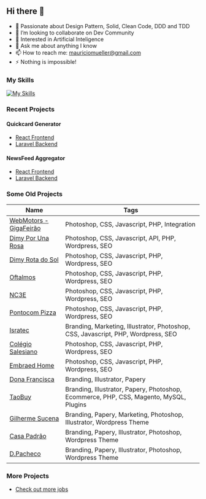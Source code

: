 ## Hi there 👋

- 🌱 Passionate about Design Pattern, Solid, Clean Code, DDD and TDD
- 👯 I’m looking to collaborate on Dev Community
- 🤔 Interested in Artificial Inteligence 
- 💬 Ask me about anything I know
- 📫 How to reach me: mauriciomueller@gmail.com
- ⚡ Nothing is impossible!


### My Skills

[![My Skills](https://skillicons.dev/icons?i=php,laravel,wordpress,js,ts,jquery,nodejs,mysql,mongodb,graphql,git,docker,linux,aws,nginx,apache,redis,rabbitmq,tailwind,sass,figma,xd,ps,ai,&theme=light)](https://skillicons.dev)

### Recent Projects

#### Quickcard Generator
- [React Frontend](https://github.com/mauriciomueller/quickcard-frontend)
- [Laravel Backend](https://github.com/mauriciomueller/newsfeed-backend)


#### NewsFeed Aggregator
- [React Frontend](https://github.com/mauriciomueller/newsfeed-frontend)
- [Laravel Backend](https://github.com/mauriciomueller/newsfeed-backend)


### Some Old Projects

| Name                                                                                 | Tags                                                       
| ------------------------------------------------------------------------------------ | -------------------------------------------------------------------------------------- |
| [WebMotors - GigaFeirão](https://www.vivapixel.com.br/project/webmotors/)            | Photoshop, CSS, Javascript, PHP, Integration                                           |
| [Dimy Por Una Rosa](https://www.vivapixel.com.br/project/dimy-por-una-rosa/)         | Photoshop, CSS, Javascript, API, PHP, Wordpress, SEO                                   |
| [Dimy Rota do Sol](https://www.vivapixel.com.br/project/dimy/)                       | Photoshop, CSS, Javascript, PHP, Wordpress, SEO                                        |
| [Oftalmos](https://www.vivapixel.com.br/project/oftalmos/)                           | Photoshop, CSS, Javascript, PHP, Wordpress, SEO                                        |
| [NC3E](https://www.vivapixel.com.br/project/nc3e/)                                   | Photoshop, CSS, Javascript, PHP, Wordpress, SEO                                        |
| [Pontocom Pizza](https://www.vivapixel.com.br/project/pontocom-pizza/)               | Photoshop, CSS, Javascript, PHP, Wordpress, SEO                                        |
| [Isratec](https://www.vivapixel.com.br/project/isratec/)                             | Branding, Marketing, Illustrator, Photoshop, CSS, Javascript, PHP, Wordpress, SEO      |
| [Colégio Salesiano](https://www.vivapixel.com.br/project/salesiano-itajai/)          | Photoshop, CSS, Javascript, PHP, Wordpress, SEO                                        |
| [Embraed Home](https://www.vivapixel.com.br/project/embraed-home/)                   | Photoshop, CSS, Javascript, PHP, Wordpress, SEO                                        |
| [Dona Francisca](https://www.vivapixel.com.br/project/haras-e-canil-dona-francisca/) | Branding, Illustrator, Papery                                                          |
| [TaoBuy](https://www.vivapixel.com.br/project/taobuy/)                               | Branding, Illustrator, Papery, Photoshop, Ecommerce, PHP, CSS, Magento, MySQL, Plugins |
| [Gilherme Sucena](https://www.vivapixel.com.br/project/guilherme-sucena/)            | Branding, Papery, Marketing, Photoshop, Illustrator, Wordpress Theme                   |
| [Casa Padrão](https://www.vivapixel.com.br/project/casa-padrao/)                     | Branding, Papery, Illustrator, Photoshop, Wordpress Theme                              |
| [D.Pacheco](https://www.vivapixel.com.br/project/d-pacheco/)                         | Branding, Papery, Illustrator, Photoshop, Wordpress Theme                              |

### More Projects
- [Check out more jobs](https://www.vivapixel.com.br/nosso-porfolio/) 
